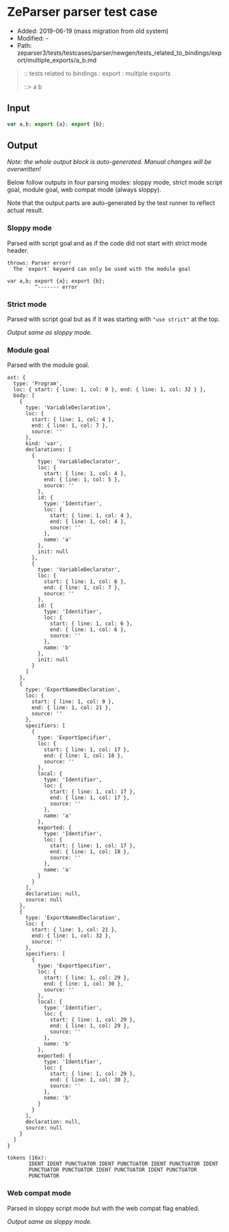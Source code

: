 # ZeParser parser test case

- Added: 2019-06-19 (mass migration from old system)
- Modified: -
- Path: zeparser3/tests/testcases/parser/newgen/tests_related_to_bindings/export/multiple_exports/a_b.md

> :: tests related to bindings : export : multiple exports
>
> ::> a b

## Input

`````js
var a,b; export {a}; export {b};
`````

## Output

_Note: the whole output block is auto-generated. Manual changes will be overwritten!_

Below follow outputs in four parsing modes: sloppy mode, strict mode script goal, module goal, web compat mode (always sloppy).

Note that the output parts are auto-generated by the test runner to reflect actual result.

### Sloppy mode

Parsed with script goal and as if the code did not start with strict mode header.

`````
throws: Parser error!
  The `export` keyword can only be used with the module goal

var a,b; export {a}; export {b};
         ^------- error
`````

### Strict mode

Parsed with script goal but as if it was starting with `"use strict"` at the top.

_Output same as sloppy mode._

### Module goal

Parsed with the module goal.

`````
ast: {
  type: 'Program',
  loc: { start: { line: 1, col: 0 }, end: { line: 1, col: 32 } },
  body: [
    {
      type: 'VariableDeclaration',
      loc: {
        start: { line: 1, col: 4 },
        end: { line: 1, col: 7 },
        source: ''
      },
      kind: 'var',
      declarations: [
        {
          type: 'VariableDeclarator',
          loc: {
            start: { line: 1, col: 4 },
            end: { line: 1, col: 5 },
            source: ''
          },
          id: {
            type: 'Identifier',
            loc: {
              start: { line: 1, col: 4 },
              end: { line: 1, col: 4 },
              source: ''
            },
            name: 'a'
          },
          init: null
        },
        {
          type: 'VariableDeclarator',
          loc: {
            start: { line: 1, col: 6 },
            end: { line: 1, col: 7 },
            source: ''
          },
          id: {
            type: 'Identifier',
            loc: {
              start: { line: 1, col: 6 },
              end: { line: 1, col: 6 },
              source: ''
            },
            name: 'b'
          },
          init: null
        }
      ]
    },
    {
      type: 'ExportNamedDeclaration',
      loc: {
        start: { line: 1, col: 9 },
        end: { line: 1, col: 21 },
        source: ''
      },
      specifiers: [
        {
          type: 'ExportSpecifier',
          loc: {
            start: { line: 1, col: 17 },
            end: { line: 1, col: 18 },
            source: ''
          },
          local: {
            type: 'Identifier',
            loc: {
              start: { line: 1, col: 17 },
              end: { line: 1, col: 17 },
              source: ''
            },
            name: 'a'
          },
          exported: {
            type: 'Identifier',
            loc: {
              start: { line: 1, col: 17 },
              end: { line: 1, col: 18 },
              source: ''
            },
            name: 'a'
          }
        }
      ],
      declaration: null,
      source: null
    },
    {
      type: 'ExportNamedDeclaration',
      loc: {
        start: { line: 1, col: 21 },
        end: { line: 1, col: 32 },
        source: ''
      },
      specifiers: [
        {
          type: 'ExportSpecifier',
          loc: {
            start: { line: 1, col: 29 },
            end: { line: 1, col: 30 },
            source: ''
          },
          local: {
            type: 'Identifier',
            loc: {
              start: { line: 1, col: 29 },
              end: { line: 1, col: 29 },
              source: ''
            },
            name: 'b'
          },
          exported: {
            type: 'Identifier',
            loc: {
              start: { line: 1, col: 29 },
              end: { line: 1, col: 30 },
              source: ''
            },
            name: 'b'
          }
        }
      ],
      declaration: null,
      source: null
    }
  ]
}

tokens (16x):
       IDENT IDENT PUNCTUATOR IDENT PUNCTUATOR IDENT PUNCTUATOR IDENT
       PUNCTUATOR PUNCTUATOR IDENT PUNCTUATOR IDENT PUNCTUATOR
       PUNCTUATOR
`````


### Web compat mode

Parsed in sloppy script mode but with the web compat flag enabled.

_Output same as sloppy mode._

